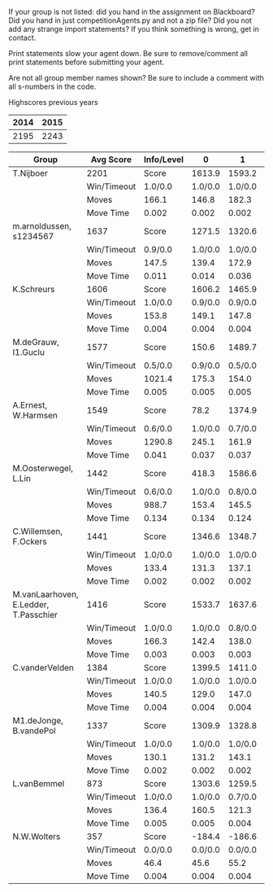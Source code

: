 If your group is not listed: did you hand in the assignment on Blackboard? Did you hand in just competitionAgents.py and not a zip file? Did you not add any strange import statements? If you think something is wrong, get in contact.

Print statements slow your agent down. Be sure to remove/comment all print statements before submitting your agent.

Are not all group member names shown? Be sure to include a comment with all s-numbers in the code.

Highscores previous years

| 2014 | 2015 |
|---|---|
| 2195 | 2243 |



Group | Avg Score | Info/Level | 0 | 1 | 2 | 3 | 4 | 5 | 6 | 7 | 8 | 9 | 10 | 11 
| --- | --- | --- | --- | --- | --- | --- | --- | --- | --- | --- | --- | --- | --- | --- 
T.Nijboer | 2201 | Score | 1613.9 | 1593.2 | 1597.7 | 1446.7 | 1486.5 | 3027.5 | 3312.6 | 1548.1 | 3622.8 | 3826.2 | 1973.0 | 1361.3
 | | Win/Timeout | 1.0/0.0 | 1.0/0.0 | 1.0/0.0 | 0.8/0.0 | 0.8/0.0 | 0.8/0.0 | 0.6/0.0 | 0.0/0.0 | 0.8/0.0 | 0.8/0.0 | 0.1/0.0 | 0.0/0.0
 | | Moves | 166.1 | 146.8 | 182.3 | 94.3 | 101.5 | 326.5 | 351.4 | 137.9 | 452.2 | 436.8 | 262.0 | 187.7
 | | Move Time | 0.002 | 0.002 | 0.002 | 0.001 | 0.001 | 0.002 | 0.002 | 0.002 | 0.004 | 0.004 | 0.004 | 0.004
m.arnoldussen, s1234567 | 1637 | Score | 1271.5 | 1320.6 | 1387.1 | 1333.0 | 1274.1 | 1971.1 | 1895.6 | 755.7 | 2938.7 | 3096.3 | 1281.5 | 1116.0
 | | Win/Timeout | 0.9/0.0 | 1.0/0.0 | 1.0/0.0 | 1.0/0.0 | 0.9/0.0 | 1.0/0.0 | 0.7/0.0 | 0.1/0.0 | 0.8/0.0 | 0.9/0.0 | 0.0/0.0 | 0.0/0.0
 | | Moves | 147.5 | 139.4 | 172.9 | 97.0 | 92.9 | 198.9 | 187.4 | 92.3 | 374.3 | 353.7 | 251.5 | 175.0
 | | Move Time | 0.011 | 0.014 | 0.036 | 0.007 | 0.008 | 0.020 | 0.073 | 0.022 | 0.041 | 0.037 | 0.063 | 0.081
K.Schreurs | 1606 | Score | 1606.2 | 1465.9 | 1428.2 | 1542.7 | 1461.5 | 1882.1 | 2537.1 | 91.5 | 2955.0 | 2940.2 | 1048.5 | 310.6
 | | Win/Timeout | 1.0/0.0 | 0.9/0.0 | 0.9/0.0 | 0.9/0.0 | 0.8/0.0 | 0.5/0.0 | 0.6/0.0 | 0.0/0.0 | 0.4/0.0 | 0.5/0.0 | 0.1/0.0 | 0.0/0.0
 | | Moves | 153.8 | 149.1 | 147.8 | 106.3 | 97.5 | 212.9 | 231.9 | 57.5 | 400.0 | 372.8 | 177.5 | 80.4
 | | Move Time | 0.004 | 0.004 | 0.004 | 0.002 | 0.002 | 0.003 | 0.003 | 0.004 | 0.007 | 0.007 | 0.008 | 0.009
M.deGrauw, I1.Guclu | 1577 | Score | 150.6 | 1489.7 | 911.0 | 1535.9 | 1189.6 | 2446.3 | 2951.8 | 1116.1 | 3129.1 | 2346.2 | 1318.5 | 335.4
 | | Win/Timeout | 0.5/0.0 | 0.9/0.0 | 0.5/0.0 | 0.9/0.0 | 0.7/0.0 | 0.9/0.0 | 0.8/0.0 | 0.0/0.0 | 0.7/0.0 | 0.4/0.0 | 0.0/0.0 | 0.0/0.0
 | | Moves | 1021.4 | 175.3 | 154.0 | 108.1 | 101.4 | 457.7 | 382.2 | 140.9 | 420.9 | 341.8 | 198.5 | 99.6
 | | Move Time | 0.005 | 0.005 | 0.005 | 0.003 | 0.003 | 0.004 | 0.004 | 0.005 | 0.009 | 0.010 | 0.010 | 0.011
A.Ernest, W.Harmsen | 1549 | Score | 78.2 | 1374.9 | 1097.1 | 1151.9 | 1165.6 | 1752.1 | 2170.6 | 1503.0 | 2684.1 | 2539.9 | 2053.3 | 1018.0
 | | Win/Timeout | 0.6/0.0 | 1.0/0.0 | 0.7/0.0 | 0.9/0.0 | 1.0/0.0 | 1.0/0.0 | 0.9/0.0 | 0.3/0.0 | 0.8/0.0 | 0.6/0.0 | 0.3/0.0 | 0.0/0.0
 | | Moves | 1290.8 | 245.1 | 161.9 | 89.1 | 104.4 | 437.9 | 221.4 | 217.0 | 492.9 | 393.1 | 323.7 | 190.0
 | | Move Time | 0.041 | 0.037 | 0.037 | 0.005 | 0.005 | 0.009 | 0.016 | 0.020 | 0.012 | 0.012 | 0.012 | 0.014
M.Oosterwegel, L.Lin | 1442 | Score | 418.3 | 1586.6 | 1377.5 | 1068.8 | 1061.1 | 1407.4 | 1984.0 | 698.3 | 3333.6 | 3167.7 | 478.5 | 718.1
 | | Win/Timeout | 0.6/0.0 | 1.0/0.0 | 0.8/0.0 | 0.7/0.0 | 0.6/0.0 | 0.5/0.0 | 0.4/0.0 | 0.0/0.0 | 0.8/0.0 | 0.7/0.0 | 0.0/0.0 | 0.0/0.0
 | | Moves | 988.7 | 153.4 | 145.5 | 177.2 | 180.9 | 857.6 | 264.0 | 101.7 | 413.4 | 401.3 | 93.5 | 110.9
 | | Move Time | 0.134 | 0.134 | 0.124 | 0.017 | 0.017 | 0.044 | 0.060 | 0.099 | 0.056 | 0.058 | 0.068 | 0.068
C.Willemsen, F.Ockers | 1441 | Score | 1346.6 | 1348.7 | 1322.9 | 1273.7 | 1109.2 | 1652.8 | 1850.6 | 376.5 | 2503.4 | 2438.7 | 1253.7 | 816.7
 | | Win/Timeout | 1.0/0.0 | 1.0/0.0 | 1.0/0.0 | 0.9/0.0 | 0.9/0.0 | 0.9/0.0 | 0.8/0.0 | 0.2/0.0 | 0.9/0.0 | 0.8/0.0 | 0.4/0.0 | 0.1/0.0
 | | Moves | 133.4 | 131.3 | 137.1 | 84.3 | 81.8 | 165.2 | 182.4 | 78.5 | 342.6 | 298.3 | 175.3 | 161.3
 | | Move Time | 0.002 | 0.002 | 0.002 | 0.001 | 0.001 | 0.002 | 0.002 | 0.002 | 0.004 | 0.004 | 0.004 | 0.004
M.vanLaarhoven, E.Ledder, T.Passchier | 1416 | Score | 1533.7 | 1637.6 | 1348.0 | 1635.2 | 1503.5 | 2135.0 | 1748.2 | 533.8 | 1926.0 | 1712.6 | 344.8 | 931.3
 | | Win/Timeout | 1.0/0.0 | 1.0/0.0 | 0.8/0.0 | 0.9/0.0 | 0.9/0.0 | 0.6/0.0 | 0.7/0.0 | 0.1/0.0 | 0.6/0.0 | 0.5/0.0 | 0.1/0.0 | 0.1/0.0
 | | Moves | 166.3 | 142.4 | 138.0 | 109.8 | 105.5 | 222.0 | 226.8 | 116.2 | 346.0 | 312.4 | 122.2 | 169.7
 | | Move Time | 0.003 | 0.003 | 0.003 | 0.002 | 0.002 | 0.003 | 0.003 | 0.003 | 0.005 | 0.005 | 0.006 | 0.006
C.vanderVelden | 1384 | Score | 1399.5 | 1411.0 | 1413.0 | 922.1 | 1160.5 | 1845.4 | 1382.9 | 786.7 | 2697.7 | 2727.7 | 552.6 | 314.3
 | | Win/Timeout | 1.0/0.0 | 1.0/0.0 | 1.0/0.0 | 0.7/0.0 | 0.8/0.0 | 0.9/0.0 | 0.6/0.0 | 0.1/0.0 | 0.8/0.0 | 0.9/0.0 | 0.0/0.0 | 0.0/0.0
 | | Moves | 140.5 | 129.0 | 147.0 | 81.9 | 83.5 | 203.6 | 177.1 | 90.3 | 359.3 | 377.3 | 140.4 | 97.7
 | | Move Time | 0.004 | 0.004 | 0.004 | 0.002 | 0.002 | 0.004 | 0.004 | 0.004 | 0.008 | 0.008 | 0.009 | 0.009
M1.deJonge, B.vandePol | 1337 | Score | 1309.9 | 1328.8 | 1276.9 | 1122.3 | 1306.9 | 1739.3 | 1577.9 | 238.0 | 2983.9 | 2239.3 | 815.2 | 109.9
 | | Win/Timeout | 1.0/0.0 | 1.0/0.0 | 1.0/0.0 | 0.8/0.0 | 1.0/0.0 | 1.0/0.0 | 0.6/0.0 | 0.0/0.0 | 1.0/0.0 | 0.6/0.0 | 0.2/0.0 | 0.0/0.0
 | | Moves | 130.1 | 131.2 | 143.1 | 78.7 | 83.1 | 190.7 | 178.1 | 73.0 | 406.1 | 350.7 | 158.8 | 71.1
 | | Move Time | 0.002 | 0.002 | 0.002 | 0.001 | 0.001 | 0.002 | 0.002 | 0.002 | 0.003 | 0.003 | 0.004 | 0.004
L.vanBemmel | 873 | Score | 1303.6 | 1259.5 | 903.7 | 184.8 | 35.1 | 857.4 | 1162.8 | 599.3 | 2135.0 | 995.7 | 462.6 | 572.2
 | | Win/Timeout | 1.0/0.0 | 1.0/0.0 | 0.7/0.0 | 0.4/0.0 | 0.3/0.0 | 0.5/0.0 | 0.4/0.0 | 0.2/0.0 | 0.7/0.0 | 0.3/0.0 | 0.0/0.0 | 0.1/0.0
 | | Moves | 136.4 | 160.5 | 121.3 | 41.2 | 30.9 | 436.6 | 323.2 | 92.7 | 389.0 | 381.3 | 110.4 | 106.8
 | | Move Time | 0.005 | 0.005 | 0.004 | 0.002 | 0.002 | 0.003 | 0.005 | 0.008 | 0.007 | 0.008 | 0.009 | 0.009
N.W.Wolters | 357 | Score | -184.4 | -186.6 | -168.2 | -210.5 | -135.8 | 536.4 | 692.9 | 549.4 | 964.5 | 969.7 | 944.5 | 515.1
 | | Win/Timeout | 0.0/0.0 | 0.0/0.0 | 0.0/0.0 | 0.0/0.0 | 0.0/0.0 | 0.0/0.0 | 0.0/0.0 | 0.0/0.0 | 0.0/0.0 | 0.0/0.0 | 0.0/0.0 | 0.0/0.0
 | | Moves | 46.4 | 45.6 | 55.2 | 25.5 | 30.8 | 135.6 | 120.1 | 122.6 | 177.5 | 182.3 | 178.5 | 128.9
 | | Move Time | 0.004 | 0.004 | 0.004 | 0.002 | 0.002 | 0.003 | 0.003 | 0.003 | 0.007 | 0.007 | 0.007 | 0.007
